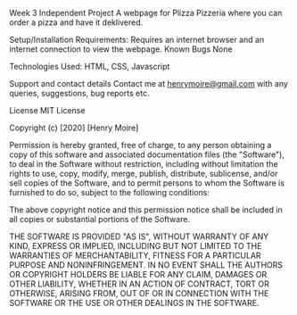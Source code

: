 Week 3 Independent Project A webpage for Plizza Pizzeria where you can order a pizza and have it deklivered.

Setup/Installation Requirements: Requires an internet browser and an internet connection to view the webpage. Known Bugs None

Technologies Used: HTML, CSS, Javascript

Support and contact details Contact me at henrymoire@gmail.com with any queries, suggestions, bug reports etc.

License MIT License

Copyright (c) [2020] [Henry Moire]

Permission is hereby granted, free of charge, to any person obtaining a copy of this software and associated documentation files (the "Software"), to deal in the Software without restriction, including without limitation the rights to use, copy, modify, merge, publish, distribute, sublicense, and/or sell copies of the Software, and to permit persons to whom the Software is furnished to do so, subject to the following conditions:

The above copyright notice and this permission notice shall be included in all copies or substantial portions of the Software.

THE SOFTWARE IS PROVIDED "AS IS", WITHOUT WARRANTY OF ANY KIND, EXPRESS OR IMPLIED, INCLUDING BUT NOT LIMITED TO THE WARRANTIES OF MERCHANTABILITY, FITNESS FOR A PARTICULAR PURPOSE AND NONINFRINGEMENT. IN NO EVENT SHALL THE AUTHORS OR COPYRIGHT HOLDERS BE LIABLE FOR ANY CLAIM, DAMAGES OR OTHER LIABILITY, WHETHER IN AN ACTION OF CONTRACT, TORT OR OTHERWISE, ARISING FROM, OUT OF OR IN CONNECTION WITH THE SOFTWARE OR THE USE OR OTHER DEALINGS IN THE SOFTWARE.
